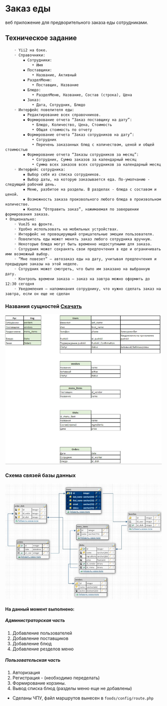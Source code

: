 # Заказ еды
  веб приложение для предворительного заказа еды сотрудниками.

## Техническое задание 
        ◦ Yii2 на бэке. 
        ◦ Справочники:
            ▪ Сотрудники: 
                • Имя
            ▪ Поставщики: 
                • Название, Активный
            ▪ РазделМеню: 
                • Поставщик, Название
            ▪ Блюдо:
                • РазделМеню, Название, Состав (строка), Цена
            ▪ Заказ:
                • Дата, Сотрудник, Блюдо
        ◦ Интерфейс повелителя еды:
            ▪ Редактирование всех справочников.
            ▪ Формирование отчета “Заказ поставщику на дату”:
                • Блюдо, Количество, Цена, Стоимость
                • Общая стоимость по отчету
            ▪ Формирование отчета “Заказ сотрудников на дату”:
                • Сотрудник
                • Перечень заказанных блюд с количеством, ценой и общей стоимостью
            ▪ Формирование отчета “Заказы сотрудников за месяц”:
                • Сотрудник, Сумма заказов за календарный месяц
                • Сумма всех заказов всех сотрудников за календарный месяц
        ◦ Интерфейс сотрудника:
            ▪ Выбор себя из списка сотрудников.
            ▪ Выбор даты, на которую заказывается еда. По-умолчанию - следующий рабочий день.
            ▪ Меню, разбитое на разделы. В разделах - блюда с составом и ценой. 
            ▪ Возможность заказа произвольного любого блюда в произвольном количестве.
            ▪ Кнопка “Отправить заказ”, нажимаемая по завершении формирования заказа. 
    • Опционально:
        ◦ VueJS на фронте.
        ◦ Удобно использовать на мобильных устройствах.
        ◦ Интерфейс не провоцирующий отрицательные эмоции пользователя.
        ◦ Повелитель еды может менять заказ любого сотрудника вручную.
        ◦ Некоторые блюда могут быть временно недоступными для заказа.
        ◦ Сотрудник может сохранять свои предпочтения в еде и ограничивать ими возможный выбор.
        ◦ “Мне повезет” – автозаказ еды на дату, учитывая предпочтения и предыдущие заказы на этой неделе.
        ◦ Сотрудник может смотреть, что было им заказано на выбранную дату.
        ◦ Контроль времени заказа – заказ на завтра можно оформить до 12:30 сегодня
        ◦ Уведомления – напоминания сотруднику, что нужно сделать заказ на завтра, если он еще не сделан


### Названия сущностей [Скачать](https://github.com/Cneon90/foods/blob/master/Eda.xlsx)
![Image text](https://github.com/Cneon90/foods/blob/master/description.jpg)

### Схема связей базы данных
![Image text](https://github.com/Cneon90/foods/blob/master/scheme.jpg)


#### На данный момент выполнено: 
  ##### Администраторская часть
  1. Добавление пользователей
  2. Добавление поставщиков
  3. Добавление блюд
  4. Добавление резделов меню
  
  ##### Пользовательская часть
  1. Авторизация 
  2. Регистрация - (необходимо переделать)
  3. Формирование корзины.
  4. Вывод списка блюд (разделы меню еще не добавлены)


- Сделаны ЧПУ, файл маршрутов вынесен в ```foods/config/route.php``` 

